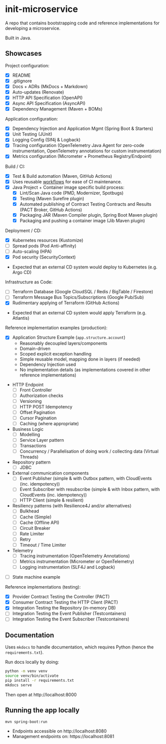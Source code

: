 # init-microservice

A repo that contains bootstrapping code and reference implementations for developing a microservice.

Built in Java.

## Showcases

Project configuration:

- [x] README
- [x] .gitignore
- [x] Docs + ADRs (MkDocs + Markdown)
- [x] Auto-updates (Renovate)
- [x] HTTP API Specification (OpenAPI)
- [x] Async API Specification (AsyncAPI)
- [x] Dependency Management (Maven + BOMs)

Application configuration:

- [x] Dependency Injection and Application Mgmt (Spring Boot & Starters)
- [x] Unit Testing (JUnit)
- [x] Logging Config (Slf4j & Logback)
- [x] Tracing configuration (OpenTelemetry Java Agent for zero-code instrumentation, OpenTelemetry annotations for
  custom instrumentation)
- [x] Metrics configuration (Micrometer + Prometheus Registry/Endpoint)

Build / CI:

- [x] Test & Build automation (Maven, GitHub Actions)
- [x] Uses reusable [workflows](https://github.com/Harmelodic/workflows) for ease of CI maintenance.
- [x] Java Project + Container image specific build process:
    - [x] Lint/Scan Java code (PMD, Modernizer, Spotbugs)
    - [x] Testing (Maven Surefire plugin)
    - [x] Automated publishing of Contract Testing Contracts and Results (PACT Broker, GitHub Actions)
    - [x] Packaging JAR (Maven Compiler plugin, Spring Boot Maven plugin)
    - [x] Packaging and pushing a container image (Jib Maven plugin)

Deployment / CD:

- [x] Kubernetes resources (Kustomize)
- [ ] Spread pods (Pod Anti-affinity)
- [ ] Auto-scaling (HPA)
- [x] Pod security (SecurityContext)
- Expected that an external CD system would deploy to Kubernetes (e.g. Argo CD)

Infrastructure as Code:

- [ ] Terraform Database (Google CloudSQL / Redis / BigTable / Firestore)
- [ ] Terraform Message Bus Topics/Subscriptions (Google Pub/Sub)
- [x] Rudimentary applying of Terraform (GitHub Actions)
- Expected that an external CD system would apply Terraform (e.g. Atlantis)

Reference implementation examples (production):

- [x] Application Structure Example (`app.structure.account`)
    - Reasonably decoupled layers/components
    - Domain-driven
    - Scoped explicit exception handling
    - Simple reusable model, mapping done in layers (if needed)
    - Dependency Injection used
    - No implementation details (as implementations covered in other reference implementations)
- HTTP Endpoint
    - [ ] Front Controller
    - [ ] Authorization checks
    - [ ] Versioning
    - [ ] HTTP POST Idempotency
    - [ ] Offset Pagination
    - [ ] Cursor Pagination
    - [ ] Caching (where appropriate)
- Business Logic
    - [ ] Modelling
    - [ ] Service Layer pattern
    - [ ] Transactions
    - [ ] Concurrency / Parallelisation of doing work / collecting data (Virtual Threads)
- Repository pattern
    - [ ] JDBC
- External communication components
    - [ ] Event Publisher (simple & with Outbox pattern, with CloudEvents (inc. idempotency))
    - [ ] Event Subscriber with resubscribe (simple & with Inbox pattern, with CloudEvents (inc. idempotency))
    - [ ] HTTP Client (simple & resilient)
- Resiliency patterns (with Resilience4J and/or alternatives)
    - [ ] Bulkhead
    - [ ] Cache (Simple)
    - [ ] Cache (Offline API)
    - [ ] Circuit Breaker
    - [ ] Rate Limiter
    - [ ] Retry
    - [ ] Timeout / Time Limiter
- Telemetry
    - [ ] Tracing instrumentation (OpenTelemetry Annotations)
    - [ ] Metrics instrumentation (Micrometer or OpenTelemetry)
    - [ ] Logging instrumentation (SLF4J and Logback)
- [ ] State machine example

Reference implementations (testing):

- [x] Provider Contract Testing the Controller (PACT)
- [x] Consumer Contract Testing the HTTP Client (PACT)
- [x] Integration Testing the Repository (in-memory DB)
- [ ] Integration Testing the Event Publisher (Testcontainers)
- [ ] Integration Testing the Event Subscriber (Testcontainers)

## Documentation

Uses `mkdocs` to handle documentation, which requires Python (hence the `requirements.txt`).

Run docs locally by doing:

```bash
python -m venv venv
source venv/bin/activate
pip install -r requirements.txt
mkdocs serve
```

Then open at http://localhost:8000

## Running the app locally

```bash
mvn spring-boot:run
```

- Endpoints accessible on http://localhost:8080
- Management endpoints on: https://localhost:8081
